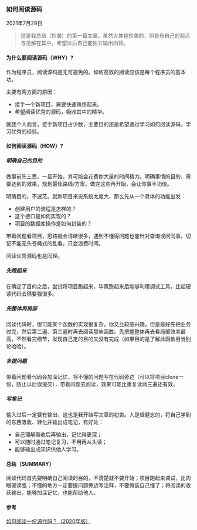 ### 如何阅读源码

2021年7月29日

> 这是我总结（抄袭）的第一篇文章。虽然大体是抄袭的，但是有自己的观点与见解在其中，希望以后自己能独立输出内容。

#### 为什么要阅读源码（WHY）?

作为程序员，阅读源码是无可避免的。如何高效的阅读应该是每个程序员的基本功。

主要有两方面的原因：

- 接手一个新项目，需要快速熟络起来。
- 希望阅读优秀的源码，吸收其中的精华。

就我个人而言，接手新项目占少数，主要目的还是希望通过学习如何阅读源码，学习优秀的经验。

#### 如何阅读源码（HOW）?

##### 明确自己的目的

做事前先三思，一旦开始，其可能会花费你大量的时间精力。明确事情的目的、需要达到的效果，规划最佳路线/方案，做完这些再开始，会让你事半功倍。

明确目的，不迷茫。就新项目来说系统太庞大，那么先从一个具体的功能出发：

- 创建用户的流程是怎样的？
- 这个接口是如何实现的？
- 项目的数据库操作是如何封装的？

带着问题看项目，思路就会清晰很多，遇到不懂得问题也能针对查询或问同事。切记不能无头苍蝇式的乱看，只会浪费时间。

阅读优秀源码也是同理。

##### 先跑起来

在确定了目的之后，尝试将项目跑起来，毕竟跑起来后能够利用调试工具，比起硬读代码去猜要强很多。

##### 先整体再局部

阅读代码时，很可能某个函数的实现很复杂，你又比较感兴趣，但是最好先把业务过完，然后第二遍、第三遍时再去阅读那些函数。先把握整体再去看局部效率最高，不然看完细节，发现自己定的目的又没有完成（如果目的是了解此函数另当别论哈哈）。

##### 多提问题

带着问题看代码会加深记忆，将不懂的问题写在代码旁边（可以将项目clone一份，防止以后误提交），带着问题去阅读，效果可能比重复读两三遍还有效。

##### 写笔记

输入过后一定要有输出，这也是我开始写文章的初衷。人是很健忘的，将自己学到的东西吸收、转化并输出成笔记，有好处：

- 自己理解吸收后再输出，记忆得更深；
- 可以随时通过笔记复习，不用再从头读；
- 能够输出成知识供他人学习。

#### 总结（SUMMARY）

阅读代码首先要明确自己阅读的目的，不清楚就不要开始；项目跑起来调试，比肉眼硬读强；不懂的地方一定要提问题旁边写注释，不要假装自己懂了；将阅读的收获输出，能够加深记忆，也能帮助他人。

#### 参考

[如何阅读一份源代码？（2020年版）](https://www.codedump.info/post/20200605-how-to-read-code-v2020)

